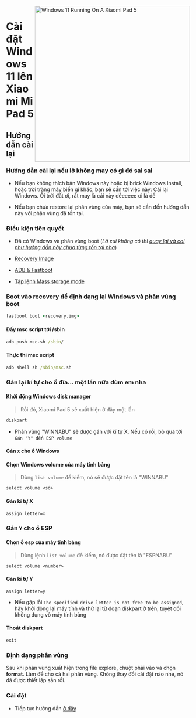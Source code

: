 <img align="right" src="https://raw.githubusercontent.com/erdilS/Port-Windows-11-Xiaomi-Pad-5/main/nabu.png" width="425" alt="Windows 11 Running On A Xiaomi Pad 5">


# Cài đặt Windows 11 lên Xiaomi Mi Pad 5

## Hướng dẫn cài lại

### Hướng dẫn cài lại nếu lỡ không may có gì đó sai sai

- Nếu bạn không thích bản Windows này hoặc bị brick Windows Install, hoặc trời trăng mây biển gì khác, bạn sẽ cần tới việc này: Cài lại Windows. Ôi trời đất ơi, rất may là cái này dễeeeee ơi là dễ

- Nếu bạn chưa restore lại phân vùng của máy, bạn sẽ cần đến hướng dẫn này với phân vùng đã tồn tại.

### Điều kiện tiên quyết

- Đã có Windows và phân vùng boot (*Lỡ xui không có thì [quay lại và coi như hướng dẫn này chưa từng tồn tại nha](/guide/Vietnamese/1-partition-vi.md)*)

- [Recovery Image](../../../../releases/tag/1.0)

- [ADB & Fastboot](https://developer.android.com/studio/releases/platform-tools)

- [Tập lệnh Mass storage mode](../../../../releases/tag/1.0)

### Boot vào recovery để định dạng lại Windows và phân vùng boot

```cmd
fastboot boot <recovery.img>
```

#### Đẩy msc script tới /sbin

```cmd
adb push msc.sh /sbin/
```

#### Thực thi msc script

```cmd
adb shell sh /sbin/msc.sh
```

### Gán lại kí tự cho ổ đĩa... một lần nữa dùm em nha
  

#### Khởi động Windows disk manager

> Rồi đó, Xiaomi Pad 5 sẽ xuất hiện ở đây một lần

```cmd
diskpart
```

- Phân vùng "WINNABU" sẽ được gán với kí tự X. Nếu có rồi, bỏ qua tới `Gán "Y" đến ESP volume`

#### Gán `X` cho ổ Windows

#### Chọn Windows volume của máy tính bảng
> Dùng `list volume` để kiếm, nó sẽ được đặt tên là "WINNABU"

```diskpart
select volume <số>
```

#### Gán kí tự X
```diskpart
assign letter=x
```

### Gán `Y` cho ổ ESP 

#### Chọn ổ esp của máy tính bảng
> Dùng lệnh `list volume` để kiếm, nó được đặt tên là  "ESPNABU"

```diskpart
select volume <number>
```

#### Gán kí tự Y

```diskpart
assign letter=y
```

- Nếu gặp lỗi `The specified drive letter is not free to be assigned`, hãy khởi động lại máy tính và thử lại từ đoạn diskpart ở trên, tuyệt đối không đụng vô máy tính bảng

#### Thoát diskpart
```diskpart
exit
```

### Định dạng phân vùng

Sau khi phân vùng xuất hiện trong file explore, chuột phải vào và chọn **format**. Làm để cho cả hai phân vùng. Không thay đổi cài đặt nào nhé, nó đã được thiết lập sẵn rồi.

### Cài đặt

- Tiếp tục hướng dẫn [ở đây](/guide/Vietnamese/2-install-vi.md#install)
